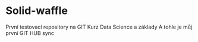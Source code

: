 # Solid-waffle

První testovací repository na GIT
Kurz Data Science a základy 
A tohle je můj první GIT HUB sync
